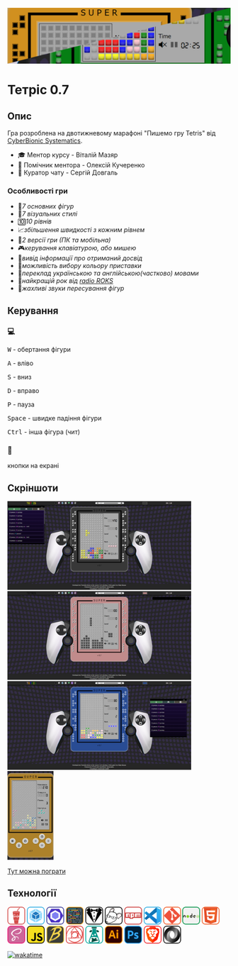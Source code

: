 [![screenshot1](./readme/s5.png)](https://fomenko-tetris-071.netlify.app)

# Тетріс 0.7

## Опис

Гра розроблена на двотижневому марафоні "Пишемо гру Tetris" від [CyberBionic Systematics](https://edu.cbsystematics.com/ua).

-   🎓 Ментор курсу - Віталій Мазяр
-   🤝 Помічник ментора - Олексій Кучеренко
-   🔎 Куратор чату - Сергій Довгаль

### Особливості гри

-   🔲*7 основних фігур*
-   🎀*7 візуальних стилі*
-   🔟*10 рівнів*
-   📈*збільшення швидкості з кожним рівнем*
-   📱*2 версії гри (ПК та мобільна)*
-   🎮*керування клавіатурою, або мишею*
-   🏅*вивід інформації про отриманий досвід*
-   🌈*можливість вибору кольору приставки*
-   💬*переклад українською та англійською(частково) мовами*
-   🤘*найкращій рок від [radio ROKS](https://www.radioroks.ua/)*
-   📢*жахливі звуки пересування фігур*

## Керування

### 💻

<kbd>W</kbd> - обертання фігури

<kbd>A</kbd> - вліво

<kbd>S</kbd> - вниз

<kbd>D</kbd> - вправо

<kbd>P</kbd> - пауза

<kbd>Space</kbd> - швидке падіння фігури

<kbd>Ctrl</kbd> - інша фігура (чит)

### 📱

кнопки на екрані

## Скріншоти

<img src="./readme/s1.png" alt="screenshot1" height="200px"> <img src="./readme/s2.png" alt="screenshot1" height="200px">
<img src="./readme/s3.png" alt="screenshot2" height="200px"> <img src="./readme/s4.jpg" alt="screenshot4" height="200px">

[Тут можна пограти](https://fomenko-tetris-071.netlify.app)


## Технології

<img src="./readme/technologies/gulp.svg" alt="gulp" height="40px"> <img src="./readme/technologies/webpack.svg" alt="webpack" height="40px"> <img src="./readme/technologies/eslint.svg" alt="eslint" height="40px"> <img src="./readme/technologies/prettier.svg" alt="prettier" height="40px"> <img src="./readme/technologies/stylelint.svg" alt="stylelint" height="40px"> <img src="./readme/technologies/editorconfig.svg" alt="editorconfig" height="40px"> <img src="./readme/technologies/npm.svg" alt="npm" height="40px"> <img src="./readme/technologies/visualstudiocode.svg" alt="visualstudiocode" height="40px"> <img src="./readme/technologies/git.svg" alt="git" height="40px"> <img src="./readme/technologies/nodejs.svg" alt="nodejs" height="40px"> <img src="./readme/technologies/html5.svg" alt="html5" height="40px"> <img src="./readme/technologies/sass.svg" alt="sass" height="40px"> <img src="./readme/technologies/javascript.svg" alt="javascript" height="40px"> <img src="./readme/technologies/babel.svg" alt="babel" height="40px"> <img src="./readme/technologies/postcss.svg" alt="postcss" height="40px"> <img src="./readme/technologies/i18next.svg" alt="i18next" height="40px"> <img src="./readme/technologies/adobeillustrator.svg" alt="adobeillustrator" height="40px"> <img src="./readme/technologies/adobephotoshop.svg" alt="adobephotoshop" height="40px"> <img src="./readme/technologies/brave.svg" alt="brave" height="40px"> <img src="./readme/technologies/json.svg" alt="json" height="40px">

[![wakatime](https://wakatime.com/badge/user/018bc485-44fc-4d1c-b5a4-ee6d8d3d23f5/project/018dc5e6-8837-4d2b-b680-8702f2fb9011.svg)](https://wakatime.com/badge/user/018bc485-44fc-4d1c-b5a4-ee6d8d3d23f5/project/018dc5e6-8837-4d2b-b680-8702f2fb9011)
